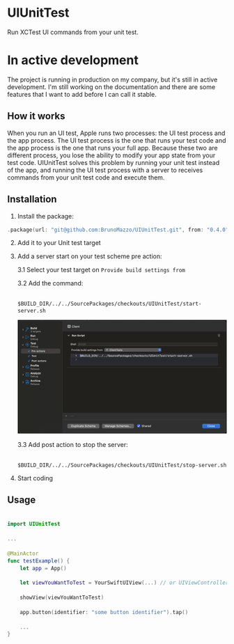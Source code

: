 # UIUnitTest

Run XCTest UI commands from your unit test.

# In active development

The project is running in production on my company, but it's still in active development. I'm still working on the documentation and there are some features that I want to add before I can call it stable.

## How it works

When you run an UI test, Apple runs two processes: the UI test process and the app process. The UI test process is the one that runs your test code and the app process is the one that runs your full app. Because these two are different process, you lose the ability to modify your app state from your test code. UIUnitTest solves this problem by running your unit test instead of the app, and running the UI test process with a server to receives commands from your unit test code and execute them.

## Installation

1. Install the package:

```swift
.package(url: "git@github.com:BrunoMazzo/UIUnitTest.git", from: "0.4.0")
```

2. Add it to your Unit test target

3. Add a server start on your test scheme pre action:

   3.1 Select your test target on `Provide build settings from`
   
   3.2 Add the command: 
    ```shell
    
    $BUILD_DIR/../../SourcePackages/checkouts/UIUnitTest/start-server.sh
    ```

    ![Pre action panel](docs/pre-action.png)

    3.3 Add post action to stop the server:
    ```shell
    
    $BUILD_DIR/../../SourcePackages/checkouts/UIUnitTest/stop-server.sh
    ```

4. Start coding


## Usage

```swift

import UIUnitTest

...

@MainActor
func testExample() {
    let app = App()

    let viewYouWantToTest = YourSwiftUIView(...) // or UIViewController

    showView(viewYouWantToTest)
    
    app.button(identifier: "some button identifier").tap()

    ...
}
```






